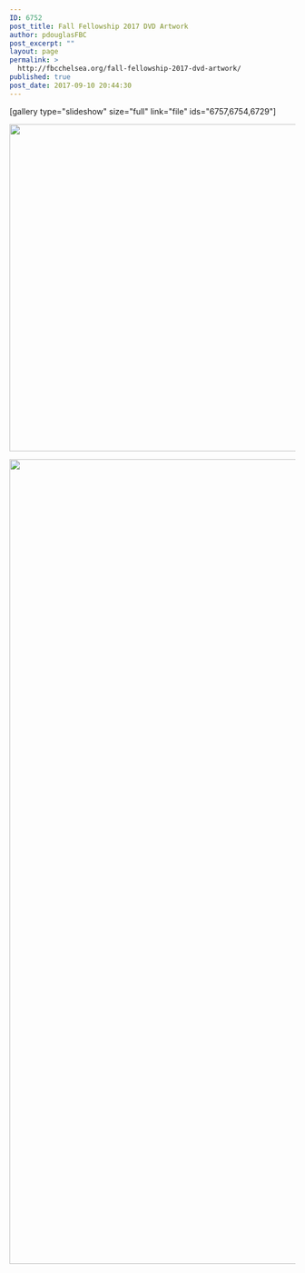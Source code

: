 ```yaml
---
ID: 6752
post_title: Fall Fellowship 2017 DVD Artwork
author: pdouglasFBC
post_excerpt: ""
layout: page
permalink: >
  http://fbcchelsea.org/fall-fellowship-2017-dvd-artwork/
published: true
post_date: 2017-09-10 20:44:30
---
```

[gallery type="slideshow" size="full" link="file" ids="6757,6754,6729"]

<a href="http://fbcchelsea.org/wp-content/uploads/2017/09/2017_fall-fellowship-2017-dvd-case-cover-artwork.png"><img src="http://fbcchelsea.org/wp-content/uploads/2017/09/2017_fall-fellowship-2017-dvd-case-cover-artwork-1024x655.png" alt="" width="900" height="576" class="alignleft size-large wp-image-6757" /></a>

<a href="http://fbcchelsea.org/wp-content/uploads/2017/09/2017-fall-fellowship-2017-dvd-artwork.jpg"><img src="http://fbcchelsea.org/wp-content/uploads/2017/09/2017-fall-fellowship-2017-dvd-artwork.jpg" alt="" width="1417" height="1417" class="alignleft size-full wp-image-6754" /></a>